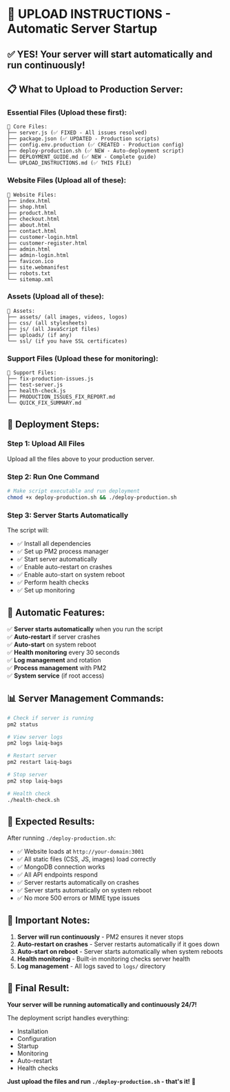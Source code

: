 # 🚀 **UPLOAD INSTRUCTIONS - Automatic Server Startup**

## ✅ **YES! Your server will start automatically and run continuously!**

## 📋 **What to Upload to Production Server:**

### **Essential Files (Upload these first):**
```
📁 Core Files:
├── server.js (✅ FIXED - All issues resolved)
├── package.json (✅ UPDATED - Production scripts)
├── config.env.production (✅ CREATED - Production config)
├── deploy-production.sh (✅ NEW - Auto-deployment script)
├── DEPLOYMENT_GUIDE.md (✅ NEW - Complete guide)
└── UPLOAD_INSTRUCTIONS.md (✅ THIS FILE)
```

### **Website Files (Upload all of these):**
```
📁 Website Files:
├── index.html
├── shop.html
├── product.html
├── checkout.html
├── about.html
├── contact.html
├── customer-login.html
├── customer-register.html
├── admin.html
├── admin-login.html
├── favicon.ico
├── site.webmanifest
├── robots.txt
└── sitemap.xml
```

### **Assets (Upload all of these):**
```
📁 Assets:
├── assets/ (all images, videos, logos)
├── css/ (all stylesheets)
├── js/ (all JavaScript files)
├── uploads/ (if any)
└── ssl/ (if you have SSL certificates)
```

### **Support Files (Upload these for monitoring):**
```
📁 Support Files:
├── fix-production-issues.js
├── test-server.js
├── health-check.js
├── PRODUCTION_ISSUES_FIX_REPORT.md
└── QUICK_FIX_SUMMARY.md
```

## 🚀 **Deployment Steps:**

### **Step 1: Upload All Files**
Upload all the files above to your production server.

### **Step 2: Run One Command**
```bash
# Make script executable and run deployment
chmod +x deploy-production.sh && ./deploy-production.sh
```

### **Step 3: Server Starts Automatically**
The script will:
- ✅ Install all dependencies
- ✅ Set up PM2 process manager
- ✅ Start server automatically
- ✅ Enable auto-restart on crashes
- ✅ Enable auto-start on system reboot
- ✅ Perform health checks
- ✅ Set up monitoring

## 🔄 **Automatic Features:**

✅ **Server starts automatically** when you run the script  
✅ **Auto-restart** if server crashes  
✅ **Auto-start** on system reboot  
✅ **Health monitoring** every 30 seconds  
✅ **Log management** and rotation  
✅ **Process management** with PM2  
✅ **System service** (if root access)  

## 📊 **Server Management Commands:**

```bash
# Check if server is running
pm2 status

# View server logs
pm2 logs laiq-bags

# Restart server
pm2 restart laiq-bags

# Stop server
pm2 stop laiq-bags

# Health check
./health-check.sh
```

## 🎯 **Expected Results:**

After running `./deploy-production.sh`:
- ✅ Website loads at `http://your-domain:3001`
- ✅ All static files (CSS, JS, images) load correctly
- ✅ MongoDB connection works
- ✅ All API endpoints respond
- ✅ Server restarts automatically on crashes
- ✅ Server starts automatically on system reboot
- ✅ No more 500 errors or MIME type issues

## 🚨 **Important Notes:**

1. **Server will run continuously** - PM2 ensures it never stops
2. **Auto-restart on crashes** - Server restarts automatically if it goes down
3. **Auto-start on reboot** - Server starts automatically when system reboots
4. **Health monitoring** - Built-in monitoring checks server health
5. **Log management** - All logs saved to `logs/` directory

## 🎉 **Final Result:**

**Your server will be running automatically and continuously 24/7!**

The deployment script handles everything:
- Installation
- Configuration
- Startup
- Monitoring
- Auto-restart
- Health checks

**Just upload the files and run `./deploy-production.sh` - that's it!** 🚀
